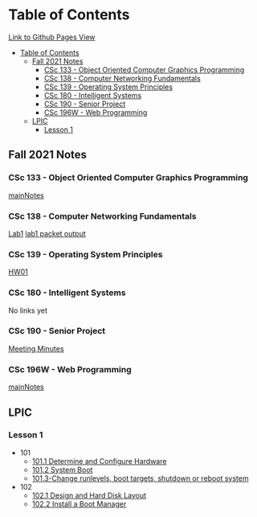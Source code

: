 # Table of Contents

[Link to Github Pages View](https://finestnothing.github.io/notesRepo/)

- [Table of Contents](#table-of-contents)
  - [Fall 2021 Notes](#fall-2021-notes)
    - [CSc 133 - Object Oriented Computer Graphics Programming](#csc-133---object-oriented-computer-graphics-programming)
    - [CSc 138 - Computer Networking Fundamentals](#csc-138---computer-networking-fundamentals)
    - [CSc 139 - Operating System Principles](#csc-139---operating-system-principles)
    - [CSc 180 - Intelligent Systems](#csc-180---intelligent-systems)
    - [CSc 190 - Senior Project](#csc-190---senior-project)
    - [CSc 196W - Web Programming](#csc-196w---web-programming)
  - [LPIC](#lpic)
    - [Lesson 1](#lesson-1)

## Fall 2021 Notes

### CSc 133 - Object Oriented Computer Graphics Programming

[mainNotes](fall2021/CSc133/mainNotes.md)

### CSc 138 - Computer Networking Fundamentals

[Lab1](fall2021/CSc138/lab1.md)
[lab1 packet output](fall2021/CSc138/wireshark_lab1_packetPrint.pdf)

### CSc 139 - Operating System Principles

[HW01](fall2021/CSc139/hw01.md)

### CSc 180 - Intelligent Systems

No links yet

### CSc 190 - Senior Project

[Meeting Minutes](fall2021/CSc190/meetingMinutesREADME.md)

### CSc 196W - Web Programming

[mainNotes](fall2021/CSc196W/mainNotes.md)

## LPIC

### Lesson 1

- 101
  - [101.1 Determine and Configure Hardware](/LPIC1_notes/101systemArchitecture.md#1011-determine-and-configure-hardware-settings)
  - [101.2 System Boot](/LPIC1_notes/101systemArchitecture.md#1012-system-boot)
  - [101.3-Change runlevels, boot targets, shutdown or reboot system](/LPIC1_notes/101systemArchitecture.md#1013-change-runlevels-boot-targets-shutdown-or-reboot-system)
- 102
  - [102.1 Design and Hard Disk Layout](/LPIC1_notes/102linuxInstall.md#1021-design-had-disk-layout)
  - [102.2 Install a Boot Manager](/LPIC1_notes/102linuxInstall.md#1022-install-a-boot-manager)
